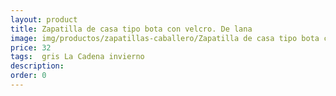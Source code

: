 ```yaml
---
layout: product
title: Zapatilla de casa tipo bota con velcro. De lana 
image: img/productos/zapatillas-caballero/Zapatilla de casa tipo bota con velcro. De lana =32= gris La Cadena invierno.webp
price: 32
tags:  gris La Cadena invierno
description: 
order: 0
---
```

